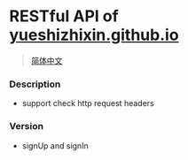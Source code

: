 # RESTful API of [yueshizhixin.github.io](https://yueshizhixin.github.io)

>[简体中文](README.md)

### Description
- support check http request headers

### Version
- signUp and signIn

